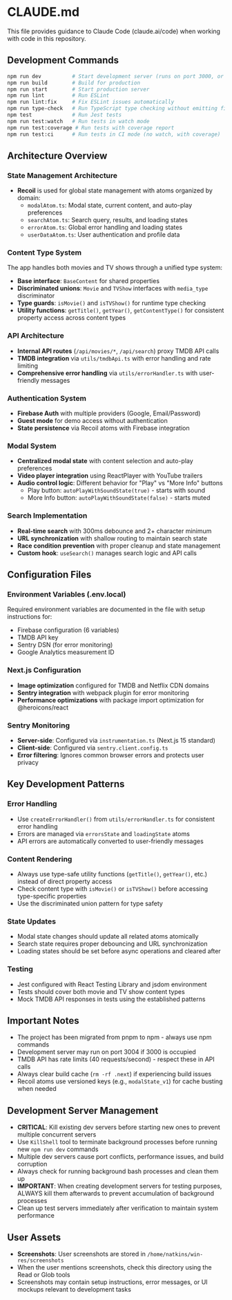 # CLAUDE.md

This file provides guidance to Claude Code (claude.ai/code) when working with code in this repository.

## Development Commands

```bash
npm run dev          # Start development server (runs on port 3000, or 3004 if 3000 is occupied)
npm run build        # Build for production
npm run start        # Start production server
npm run lint         # Run ESLint
npm run lint:fix     # Fix ESLint issues automatically
npm run type-check   # Run TypeScript type checking without emitting files
npm test             # Run Jest tests
npm run test:watch   # Run tests in watch mode
npm run test:coverage # Run tests with coverage report
npm run test:ci      # Run tests in CI mode (no watch, with coverage)
```

## Architecture Overview

### State Management Architecture
- **Recoil** is used for global state management with atoms organized by domain:
  - `modalAtom.ts`: Modal state, current content, and auto-play preferences
  - `searchAtom.ts`: Search query, results, and loading states
  - `errorAtom.ts`: Global error handling and loading states
  - `userDataAtom.ts`: User authentication and profile data

### Content Type System
The app handles both movies and TV shows through a unified type system:
- **Base interface**: `BaseContent` for shared properties
- **Discriminated unions**: `Movie` and `TVShow` interfaces with `media_type` discriminator
- **Type guards**: `isMovie()` and `isTVShow()` for runtime type checking
- **Utility functions**: `getTitle()`, `getYear()`, `getContentType()` for consistent property access across content types

### API Architecture
- **Internal API routes** (`/api/movies/*`, `/api/search`) proxy TMDB API calls
- **TMDB integration** via `utils/tmdbApi.ts` with error handling and rate limiting
- **Comprehensive error handling** via `utils/errorHandler.ts` with user-friendly messages

### Authentication System
- **Firebase Auth** with multiple providers (Google, Email/Password)
- **Guest mode** for demo access without authentication
- **State persistence** via Recoil atoms with Firebase integration

### Modal System
- **Centralized modal state** with content selection and auto-play preferences
- **Video player integration** using ReactPlayer with YouTube trailers
- **Audio control logic**: Different behavior for "Play" vs "More Info" buttons
  - Play button: `autoPlayWithSoundState(true)` - starts with sound
  - More Info button: `autoPlayWithSoundState(false)` - starts muted

### Search Implementation
- **Real-time search** with 300ms debounce and 2+ character minimum
- **URL synchronization** with shallow routing to maintain search state
- **Race condition prevention** with proper cleanup and state management
- **Custom hook**: `useSearch()` manages search logic and API calls

## Configuration Files

### Environment Variables (.env.local)
Required environment variables are documented in the file with setup instructions for:
- Firebase configuration (6 variables)
- TMDB API key
- Sentry DSN (for error monitoring)
- Google Analytics measurement ID

### Next.js Configuration
- **Image optimization** configured for TMDB and Netflix CDN domains
- **Sentry integration** with webpack plugin for error monitoring
- **Performance optimizations** with package import optimization for @heroicons/react

### Sentry Monitoring
- **Server-side**: Configured via `instrumentation.ts` (Next.js 15 standard)
- **Client-side**: Configured via `sentry.client.config.ts`
- **Error filtering**: Ignores common browser errors and protects user privacy

## Key Development Patterns

### Error Handling
- Use `createErrorHandler()` from `utils/errorHandler.ts` for consistent error handling
- Errors are managed via `errorsState` and `loadingState` atoms
- API errors are automatically converted to user-friendly messages

### Content Rendering
- Always use type-safe utility functions (`getTitle()`, `getYear()`, etc.) instead of direct property access
- Check content type with `isMovie()` or `isTVShow()` before accessing type-specific properties
- Use the discriminated union pattern for type safety

### State Updates
- Modal state changes should update all related atoms atomically
- Search state requires proper debouncing and URL synchronization
- Loading states should be set before async operations and cleared after

### Testing
- Jest configured with React Testing Library and jsdom environment
- Tests should cover both movie and TV show content types
- Mock TMDB API responses in tests using the established patterns

## Important Notes

- The project has been migrated from pnpm to npm - always use npm commands
- Development server may run on port 3004 if 3000 is occupied
- TMDB API has rate limits (40 requests/second) - respect these in API calls
- Always clear build cache (`rm -rf .next`) if experiencing build issues
- Recoil atoms use versioned keys (e.g., `modalState_v1`) for cache busting when needed

## Development Server Management

- **CRITICAL**: Kill existing dev servers before starting new ones to prevent multiple concurrent servers
- Use `KillShell` tool to terminate background processes before running new `npm run dev` commands
- Multiple dev servers cause port conflicts, performance issues, and build corruption
- Always check for running background bash processes and clean them up
- **IMPORTANT**: When creating development servers for testing purposes, ALWAYS kill them afterwards to prevent accumulation of background processes
- Clean up test servers immediately after verification to maintain system performance

## User Assets

- **Screenshots**: User screenshots are stored in `/home/natkins/win-res/screenshots`
- When the user mentions screenshots, check this directory using the Read or Glob tools
- Screenshots may contain setup instructions, error messages, or UI mockups relevant to development tasks